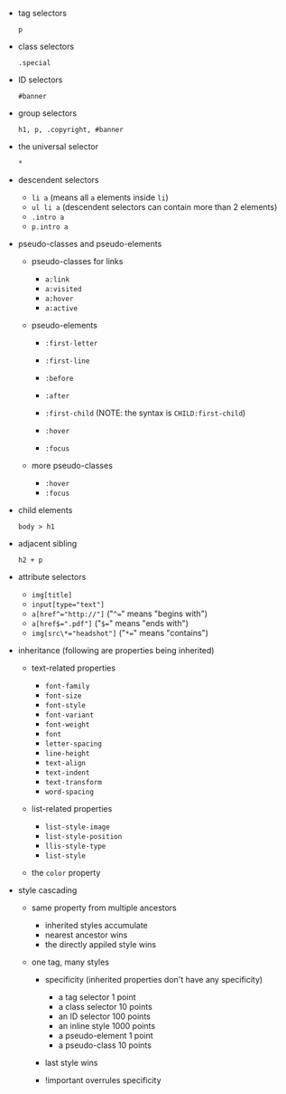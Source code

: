 - tag selectors

    `p`

- class selectors

    `.special`

- ID selectors

    `#banner`

- group selectors

    `h1, p, .copyright, #banner`

- the universal selector

    `*`

- descendent selectors 

    + `li a`    (means all `a` elements inside `li`)
    + `ul li a` (descendent selectors can contain more than 2 elements)
    + `.intro a`
    + `p.intro a`

- pseudo-classes and pseudo-elements

    + pseudo-classes for links

        * `a:link`
        * `a:visited`
        * `a:hover`
        * `a:active`

    + pseudo-elements

        * `:first-letter`
        * `:first-line`
        * `:before`
        * `:after`
        * `:first-child` (NOTE: the syntax is `CHILD:first-child`)

        * `:hover`
        * `:focus`

    + more pseudo-classes

        * `:hover`
        * `:focus`

- child elements

    `body > h1`

- adjacent sibling

    `h2 + p`

- attribute selectors

    + `img[title]`
    + `input[type="text"]`
    + `a[href^="http://"]`    ("`^=`" means "begins with")
    + `a[href$=".pdf"]`       ("`$=`" means "ends with")
    + `img[src\*="headshot"]`  ("`*=`" means "contains")

- inheritance (following are properties being inherited)

    + text-related properties

        * `font-family`
        * `font-size`
        * `font-style`
        * `font-variant`
        * `font-weight`
        * `font`
        * `letter-spacing`
        * `line-height`
        * `text-align`
        * `text-indent`
        * `text-transform`
        * `word-spacing`

    + list-related properties

        * `list-style-image`
        * `list-style-position`
        * `llis-style-type`
        * `list-style`

    + the `color` property

- style cascading

    + same property from multiple ancestors

        * inherited styles accumulate
        * nearest ancestor wins
        * the directly appiled style wins

    + one tag, many styles

        * specificity (inherited properties don't have any specificity)

            - a tag selector 1 point
            - a class selector 10 points
            - an ID selector 100 points
            - an inline style 1000 points
            - a pseudo-element 1 point
            - a pseudo-class 10 points

        * last style wins

        * !important overrules specificity